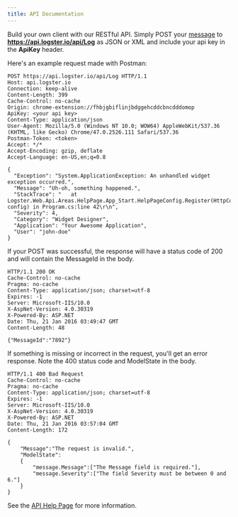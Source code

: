 ```yaml
---
title: API Documentation
---
```


Build your own client with our RESTful API. Simply POST your [message](https://api.logster.io/Help/ResourceModel?modelName=LogMessage) to **https://api.logster.io/api/Log** as JSON or XML and include your api key in the **ApiKey** header.

Here's an example request made with Postman:

    POST https://api.logster.io/api/Log HTTP/1.1
    Host: api.logster.io
    Connection: keep-alive
    Content-Length: 399
    Cache-Control: no-cache
    Origin: chrome-extension://fhbjgbiflinjbdggehcddcbncdddomop
    ApiKey: <your api key>
    Content-Type: application/json
    User-Agent: Mozilla/5.0 (Windows NT 10.0; WOW64) AppleWebKit/537.36 (KHTML, like Gecko) Chrome/47.0.2526.111 Safari/537.36
    Postman-Token: <token>
    Accept: */*
    Accept-Encoding: gzip, deflate
    Accept-Language: en-US,en;q=0.8

    {
      "Exception": "System.ApplicationException: An unhandled widget exception occurred.",
      "Message": "Uh-oh, something happened.",
      "StackTrace": "   at Logster.Web.Api.Areas.HelpPage.App_Start.HelpPageConfig.Register(HttpConfiguration config) in Program.cs:line 42\r\n",
      "Severity": 4,
      "Category": "Widget Designer",
      "Application": "Your Awesome Application",
      "User": "john-doe"
    }

If your POST was successful, the response will have a status code of 200 and will contain the MessageId in the body.

    HTTP/1.1 200 OK
    Cache-Control: no-cache
    Pragma: no-cache
    Content-Type: application/json; charset=utf-8
    Expires: -1
    Server: Microsoft-IIS/10.0
    X-AspNet-Version: 4.0.30319
    X-Powered-By: ASP.NET
    Date: Thu, 21 Jan 2016 03:49:47 GMT
    Content-Length: 48

    {"MessageId":"7892"}

If something is missing or incorrect in the request, you'll get an error response. Note the 400 status code and ModelState in the body.

    HTTP/1.1 400 Bad Request
    Cache-Control: no-cache
    Pragma: no-cache
    Content-Type: application/json; charset=utf-8
    Expires: -1
    Server: Microsoft-IIS/10.0
    X-AspNet-Version: 4.0.30319
    X-Powered-By: ASP.NET
    Date: Thu, 21 Jan 2016 03:57:04 GMT
    Content-Length: 172

    {
        "Message":"The request is invalid.",
        "ModelState":
        {
            "message.Message":["The Message field is required."],
            "message.Severity":["The field Severity must be between 0 and 6."]
        }
    }

See the [API Help Page](https://api.logster.io/Help) for more information.